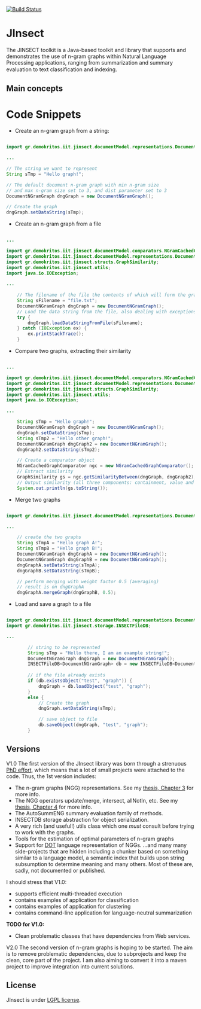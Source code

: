[![Build Status](https://travis-ci.org/VHarisop/JInsect.svg?branch=maven-core)](https://travis-ci.org/VHarisop/JInsect)

# JInsect
The JINSECT toolkit is a Java-based toolkit and library that supports and demonstrates the use of n-gram graphs within Natural Language Processing applications, ranging from summarization and summary evaluation to text classiﬁcation and indexing.

## Main concepts

# Code Snippets
* Create an n-gram graph from a string:

```java

import gr.demokritos.iit.jinsect.documentModel.representations.DocumentNGramGraph;

...

// The string we want to represent
String sTmp = "Hello graph!";

// The default document n-gram graph with min n-gram size 
// and max n-gram size set to 3, and dist parameter set to 3
DocumentNGramGraph dngGraph = new DocumentNGramGraph();

// Create the graph
dngGraph.setDataString(sTmp);

```

* Create an n-gram graph from a file 

```java

...

import gr.demokritos.iit.jinsect.documentModel.comparators.NGramCachedGraphComparator;
import gr.demokritos.iit.jinsect.documentModel.representations.DocumentNGramGraph;
import gr.demokritos.iit.jinsect.structs.GraphSimilarity;
import gr.demokritos.iit.jinsect.utils;
import java.io.IOException;

...
        
	// The filename of the file the contents of which will form the graph
	String sFilename = "file.txt";
	DocumentNGramGraph dngGraph = new DocumentNGramGraph(); 
	// Load the data string from the file, also dealing with exceptions
	try {
		dngGraph.loadDataStringFromFile(sFilename);
	} catch (IOException ex) {
		ex.printStackTrace();
	}

```

* Compare two graphs, extracting their similarity 

```java

...

import gr.demokritos.iit.jinsect.documentModel.comparators.NGramCachedGraphComparator;
import gr.demokritos.iit.jinsect.documentModel.representations.DocumentNGramGraph;
import gr.demokritos.iit.jinsect.structs.GraphSimilarity;
import gr.demokritos.iit.jinsect.utils;
import java.io.IOException;

...

    String sTmp = "Hello graph!";
    DocumentNGramGraph dngGraph = new DocumentNGramGraph(); 
    dngGraph.setDataString(sTmp);
    String sTmp2 = "Hello other graph!";
    DocumentNGramGraph dngGraph2 = new DocumentNGramGraph(); 
    dngGraph2.setDataString(sTmp2);

    // Create a comparator object
    NGramCachedGraphComparator ngc = new NGramCachedGraphComparator();
    // Extract similarity
    GraphSimilarity gs = ngc.getSimilarityBetween(dngGraph, dngGraph2);
    // Output similarity (all three components: containment, value and size)
	System.out.println(gs.toString());

```

* Merge two graphs 

```java

import gr.demokritos.iit.jinsect.documentModel.representations.DocumentNGramGraph;

...

	// create the two graphs
	String sTmpA = "Hello graph A!";
	String sTmpB = "Hello graph B!";
	DocumentNGramGraph dngGraphA = new DocumentNGramGraph();
	DocumentNGramGraph dngGraphB = new DocumentNGramGraph();
	dngGraphA.setDataString(sTmpA);
	dngGraphB.setDataString(sTmpB);

	// perform merging with weight factor 0.5 (averaging)
	// result is on dngGraphA
	dngGraphA.mergeGraph(dngGraphB, 0.5);

```

* Load and save a graph to a file

```java

import gr.demokritos.iit.jinsect.documentModel.representations.DocumentNGramGraph;
import gr.demokritos.iit.jinsect.storage.INSECTFileDB;

...

		// string to be represented
		String sTmp = "Hello there, I am an example string!";
		DocumentNGramGraph dngGraph = new DocumentNGramGraph();
		INSECTFileDB<DocumentNGramGraph> db = new INSECTFileDB<DocumentNGramGraph>();
		
		// if the file already exists
		if (db.existsObject("test", "graph")) { 
			dngGraph = db.loadObject("test", "graph");
		}
		else {
			// Create the graph
			dngGraph.setDataString(sTmp);

			// save object to file
			db.saveObject(dngGraph, "test", "graph");
		}

```



## Versions
V1.0
The first version of the JInsect library was born through a strenuous [PhD effort](http://www.iit.demokritos.gr/~ggianna), which means that a lot of small projects were attached to the code. Thus, the 1st version includes:
- The n-gram graphs (NGG) representations. See my [thesis, Chapter 3](http://www.iit.demokritos.gr/~ggianna/thesis.pdf) for more info.
- The NGG operators update/merge, intersect, allNotIn, etc. See my [thesis, Chapter 4](http://www.iit.demokritos.gr/~ggianna/thesis.pdf) for more info.
- The AutoSummENG summary evaluation family of methods.
- INSECTDB storage abstraction for object serialization.
- A very rich (and useful!) utils class which one *must* consult before trying to work with the graphs.
- Tools for the estimation of optimal parameters of n-gram graphs
- Support for [DOT](http://www.graphviz.org/doc/info/lang.html) language representation of NGGs.
...and many many side-projects that are hidden including a chunker based on something similar to a language model, a semantic index that builds upon string subsumption to determine meaning and many others. Most of these are, sadly, not documented or published.

I should stress that V1.0:
* supports efficient multi-threaded execution
* contains examples of application for classification
* contains examples of application for clustering
* contains command-line application for language-neutral summarization

**TODO for V1.0:** 
* Clean problematic classes that have dependencies from Web services.

V2.0
The second version of n-gram graphs is hoping to be started. The aim is to remove problematic dependencies, due to subprojects and keep the clean, core part of the project. I am also aiming to convert it into a maven project to improve integration into current solutions.
## License
JInsect is under [LGPL license](https://www.gnu.org/licenses/lgpl.html).
